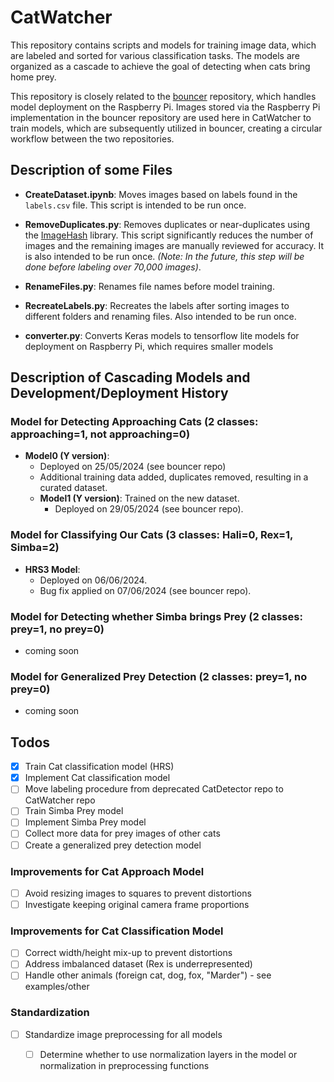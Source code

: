 # CatWatcher

This repository contains scripts and models for training image data, which are labeled and sorted for various classification tasks. The models are organized as a cascade to achieve the goal of detecting when cats bring home prey.

This repository is closely related to the [bouncer](https://github.com/mesopotato/bouncer) repository, which handles model deployment on the Raspberry Pi. Images stored via the Raspberry Pi implementation in the bouncer repository are used here in CatWatcher to train models, which are subsequently utilized in bouncer, creating a circular workflow between the two repositories.

## Description of some Files

- **CreateDataset.ipynb**: Moves images based on labels found in the `labels.csv` file. This script is intended to be run once.
  
- **RemoveDuplicates.py**: Removes duplicates or near-duplicates using the [ImageHash](https://pypi.org/project/ImageHash/) library. This script significantly reduces the number of images and the remaining images are manually reviewed for accuracy. It is also intended to be run once. *(Note: In the future, this step will be done before labeling over 70,000 images)*.
  
- **RenameFiles.py**: Renames file names before model training.

- **RecreateLabels.py**: Recreates the labels after sorting images to different folders and renaming files. Also intended to be run once.

- **converter.py**: Converts Keras models to tensorflow lite models for deployment on Raspberry Pi, which requires smaller models

## Description of Cascading Models and Development/Deployment History

### Model for Detecting Approaching Cats (2 classes: approaching=1, not approaching=0)
- **Model0 (Y version)**:
  - Deployed on 25/05/2024 (see bouncer repo)
  - Additional training data added, duplicates removed, resulting in a curated dataset.
  - **Model1 (Y version)**: Trained on the new dataset.
    - Deployed on 29/05/2024 (see bouncer repo).

### Model for Classifying Our Cats (3 classes: Hali=0, Rex=1, Simba=2)
- **HRS3 Model**:
  - Deployed on 06/06/2024.
  - Bug fix applied on 07/06/2024 (see bouncer repo).

### Model for Detecting whether Simba brings Prey (2 classes: prey=1, no prey=0)
- coming soon

### Model for Generalized Prey Detection (2 classes: prey=1, no prey=0)
- coming soon


## Todos
- [x] Train Cat classification model (HRS)
- [x] Implement Cat classification model
- [ ] Move labeling procedure from deprecated CatDetector repo to CatWatcher repo
- [ ] Train Simba Prey model
- [ ] Implement Simba Prey model
- [ ] Collect more data for prey images of other cats
- [ ] Create a generalized prey detection model

### Improvements for Cat Approach Model
- [ ] Avoid resizing images to squares to prevent distortions
- [ ] Investigate keeping original camera frame proportions

### Improvements for Cat Classification Model
- [ ] Correct width/height mix-up to prevent distortions
- [ ] Address imbalanced dataset (Rex is underrepresented)
- [ ] Handle other animals (foreign cat, dog, fox, "Marder") - see examples/other

### Standardization
- [ ] Standardize image preprocessing for all models
  - [ ] Determine whether to use normalization layers in the model or normalization in preprocessing functions


